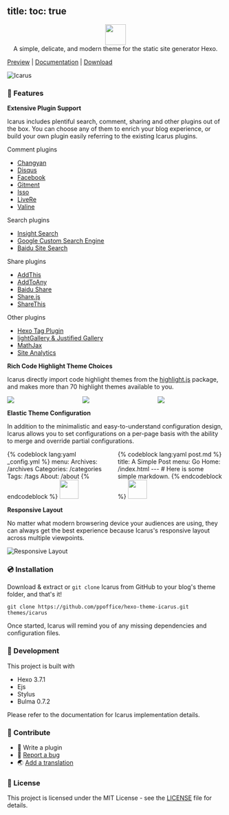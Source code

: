 title:
toc: true
---
<p align="center" class="has-mb-6">
<img class="not-gallery-item" style="height:48px" src="/hexo-theme-icarus/images/logo.svg">
<br> A simple, delicate, and modern theme for the static site generator Hexo.
</p>
<p class="is-size-6 has-text-centered">
<a href="http://ppoffice.github.io/hexo-theme-icarus/">Preview</a> | 
<a href="http://ppoffice.github.io/hexo-theme-icarus/categories/">Documentation</a> |
<a href="https://github.com/ppoffice/hexo-theme-icarus/archive/master.zip">Download</a>
</p>

![Icarus](/hexo-theme-icarus/gallery/preview.png "Icarus Preview")

### :gift: Features

**Extensive Plugin Support**

Icarus includes plentiful search, comment, sharing and other plugins out of the box. You can choose any of them to enrich your
blog experience, or build your own plugin easily referring to the existing Icarus plugins.

Comment plugins

- [Changyan](/hexo-theme-icarus/Plugins/Comment/changyan-comment-plugin/)
- [Disqus](/hexo-theme-icarus/Plugins/Comment/disqus-comment-plugin/)
- [Facebook](/hexo-theme-icarus/Plugins/Comment/facebook-comment-plugin/)
- [Gitment](/hexo-theme-icarus/Plugins/Comment/gitment-comment-plugin/)
- [Isso](/hexo-theme-icarus/Plugins/Comment/isso-comment-plugin/)
- [LiveRe](/hexo-theme-icarus/Plugins/Comment/livere-comment-plugin/)
- [Valine](/hexo-theme-icarus/Plugins/Comment/valine-comment-plugin/)

Search plugins

- [Insight Search](/hexo-theme-icarus/Plugins/Search/insight-search-plugin/)
- [Google Custom Search Engine](/hexo-theme-icarus/Plugins/Search/google-cse-plugin/)
- [Baidu Site Search](/hexo-theme-icarus/Plugins/Search/baidu-search-plugin/)

Share plugins

- [AddThis](/hexo-theme-icarus/Plugins/Share/addthis-share-plugin/)
- [AddToAny](/hexo-theme-icarus/Plugins/Share/addtoany-share-plugin/)
- [Baidu Share](/hexo-theme-icarus/Plugins/Share/baidu-share-plugin/)
- [Share.js](/hexo-theme-icarus/Plugins/Share/share-js-share-plugin/)
- [ShareThis](/hexo-theme-icarus/Plugins/Share/sharethis-share-plugin/)

Other plugins

- [Hexo Tag Plugin](/hexo-theme-icarus/Configuration/Posts/hexo-built-in-tag-helpers/)
- [lightGallery & Justified Gallery](/hexo-theme-icarus/Plugins/General/gallery-plugin/)
- [MathJax](/hexo-theme-icarus/Plugins/General/mathjax-plugin/)
- [Site Analytics](/hexo-theme-icarus/Plugins/General/site-analytics-plugin/)

**Rich Code Highlight Theme Choices**

Icarus directly import code highlight themes from the [highlight.js](https://highlightjs.org/) package, and makes more than 
70 highlight themes available to you.

<div class="columns is-multiline is-mobile">
<div class="column is-half-mobile"><img src="/hexo-theme-icarus/gallery/code-highlight/atom-one-light.png"></div>
<div class="column is-half-mobile"><img src="/hexo-theme-icarus/gallery/code-highlight/monokai.png"></div>
<div class="column is-half-mobile"><img src="/hexo-theme-icarus/gallery/code-highlight/androidstudio.png"></div>
</div>

**Elastic Theme Configuration**

In addition to the minimalistic and easy-to-understand configuration design, Icarus allows you to set configurations on a 
per-page basis with the ability to merge and override partial configurations.

<div class="columns is-multiline">
    <div class="column is-half is-12-mobile">
        {% codeblock lang:yaml _config.yml %}
        menu:
          Archives: /archives
          Categories: /categories
          Tags: /tags
          About: /about
        {% endcodeblock %}
        <img class="not-gallery-item" style="height:44px" src="/hexo-theme-icarus/gallery/navbar/main-config.png">
    </div>
    <div class="column is-half is-12-mobile">
        {% codeblock lang:yaml post.md %}
        title: A Simple Post
        menu:
          Go Home: /index.html
        ---
        # Here is some simple markdown.
        {% endcodeblock %}
        <img class="not-gallery-item" style="height:44px" src="/hexo-theme-icarus/gallery/navbar/post-config.png">
    </div>
</div>

**Responsive Layout**

No matter what modern browsering device your audiences are using, they can always get the best experience because Icarus's responsive
layout across multiple viewpoints.

![Responsive Layout](/hexo-theme-icarus/gallery/responsive.png)

### :cd: Installation

Download & extract or `git clone` Icarus from GitHub to your blog's theme folder, and that's it!

```shell
git clone https://github.com/ppoffice/hexo-theme-icarus.git themes/icarus
```

Once started, Icarus will remind you of any missing dependencies and configuration files.

### :hammer: Development

This project is built with

- Hexo 3.7.1
- Ejs
- Stylus
- Bulma 0.7.2

Please refer to the documentation for Icarus implementation details.

### :tada: Contribute

- :electric_plug: Write a plugin
- :triangular_flag_on_post: <a href="https://github.com/ppoffice/hexo-theme-icarus/issues/new">Report a bug</a>
- :earth_asia: <a href="https://github.com/ppoffice/hexo-theme-icarus/tree/master/languages">Add a translation</a>

### :memo: License

This project is licensed under the MIT License - see the [LICENSE](https://github.com/ppoffice/hexo-theme-icarus/blob/master/LICENSE) file for details.
